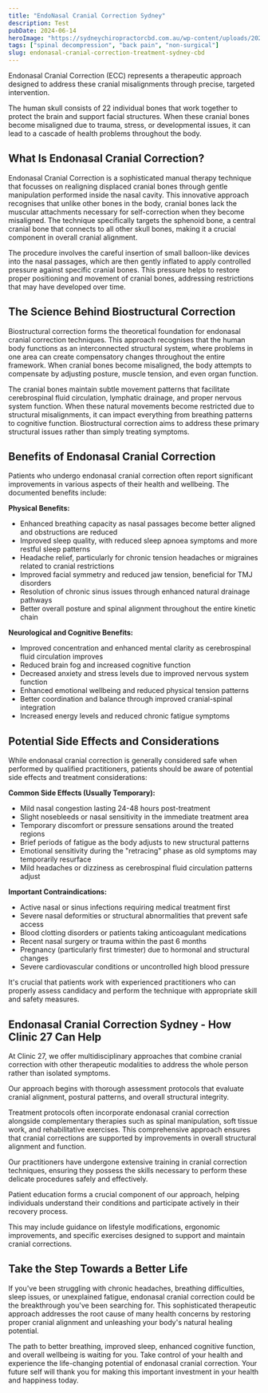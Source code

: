 ```yaml
---
title: "EndoNasal Cranial Correction Sydney"
description: Test
pubDate: 2024-06-14
heroImage: "https://sydneychiropractorcbd.com.au/wp-content/uploads/2024/12/The-Main-Reasons-for-Lower-Back-Pain-1024x1024.jpg"
tags: ["spinal decompression", "back pain", "non-surgical"]
slug: endonasal-cranial-correction-treatment-sydney-cbd
---
```


Endonasal Cranial Correction (ECC) represents a therapeutic approach designed to address these cranial misalignments through precise, targeted intervention.

The human skull consists of 22 individual bones that work together to protect the brain and support facial structures. When these cranial bones become misaligned due to trauma, stress, or developmental issues, it can lead to a cascade of health problems throughout the body. 

## What Is Endonasal Cranial Correction?

Endonasal Cranial Correction is a sophisticated manual therapy technique that focusses on realigning displaced cranial bones through gentle manipulation performed inside the nasal cavity. This innovative approach recognises that unlike other bones in the body, cranial bones lack the muscular attachments necessary for self-correction when they become misaligned. The technique specifically targets the sphenoid bone, a central cranial bone that connects to all other skull bones, making it a crucial component in overall cranial alignment.

The procedure involves the careful insertion of small balloon-like devices into the nasal passages, which are then gently inflated to apply controlled pressure against specific cranial bones. This pressure helps to restore proper positioning and movement of cranial bones, addressing restrictions that may have developed over time.

## The Science Behind Biostructural Correction

Biostructural correction forms the theoretical foundation for endonasal cranial correction techniques. This approach recognises that the human body functions as an interconnected structural system, where problems in one area can create compensatory changes throughout the entire framework. When cranial bones become misaligned, the body attempts to compensate by adjusting posture, muscle tension, and even organ function.

The cranial bones maintain subtle movement patterns that facilitate cerebrospinal fluid circulation, lymphatic drainage, and proper nervous system function. When these natural movements become restricted due to structural misalignments, it can impact everything from breathing patterns to cognitive function. Biostructural correction aims to address these primary structural issues rather than simply treating symptoms.

## Benefits of Endonasal Cranial Correction

Patients who undergo endonasal cranial correction often report significant improvements in various aspects of their health and wellbeing. The documented benefits include:

**Physical Benefits:**

* Enhanced breathing capacity as nasal passages become better aligned and obstructions are reduced
* Improved sleep quality, with reduced sleep apnoea symptoms and more restful sleep patterns
* Headache relief, particularly for chronic tension headaches or migraines related to cranial restrictions
* Improved facial symmetry and reduced jaw tension, beneficial for TMJ disorders
* Resolution of chronic sinus issues through enhanced natural drainage pathways
* Better overall posture and spinal alignment throughout the entire kinetic chain

**Neurological and Cognitive Benefits:**

* Improved concentration and enhanced mental clarity as cerebrospinal fluid circulation improves
* Reduced brain fog and increased cognitive function
* Decreased anxiety and stress levels due to improved nervous system function
* Enhanced emotional wellbeing and reduced physical tension patterns
* Better coordination and balance through improved cranial-spinal integration
* Increased energy levels and reduced chronic fatigue symptoms

## Potential Side Effects and Considerations

While endonasal cranial correction is generally considered safe when performed by qualified practitioners, patients should be aware of potential side effects and treatment considerations:

**Common Side Effects (Usually Temporary):**

* Mild nasal congestion lasting 24-48 hours post-treatment
* Slight nosebleeds or nasal sensitivity in the immediate treatment area
* Temporary discomfort or pressure sensations around the treated regions
* Brief periods of fatigue as the body adjusts to new structural patterns
* Emotional sensitivity during the "retracing" phase as old symptoms may temporarily resurface
* Mild headaches or dizziness as cerebrospinal fluid circulation patterns adjust

**Important Contraindications:**

* Active nasal or sinus infections requiring medical treatment first
* Severe nasal deformities or structural abnormalities that prevent safe access
* Blood clotting disorders or patients taking anticoagulant medications
* Recent nasal surgery or trauma within the past 6 months
* Pregnancy (particularly first trimester) due to hormonal and structural changes
* Severe cardiovascular conditions or uncontrolled high blood pressure

It's crucial that patients work with experienced practitioners who can properly assess candidacy and perform the technique with appropriate skill and safety measures.

## Endonasal Cranial Correction Sydney - How Clinic 27 Can Help

At Clinic 27, we offer multidisciplinary approaches that combine cranial correction with other therapeutic modalities to address the whole person rather than isolated symptoms.

Our approach begins with thorough assessment protocols that evaluate cranial alignment, postural patterns, and overall structural integrity.

Treatment protocols often incorporate endonasal cranial correction alongside complementary therapies such as spinal manipulation, soft tissue work, and rehabilitative exercises. This comprehensive approach ensures that cranial corrections are supported by improvements in overall structural alignment and function.

Our practitioners have undergone extensive training in cranial correction techniques, ensuring they possess the skills necessary to perform these delicate procedures safely and effectively. 

Patient education forms a crucial component of our approach, helping individuals understand their conditions and participate actively in their recovery process. 

This may include guidance on lifestyle modifications, ergonomic improvements, and specific exercises designed to support and maintain cranial corrections.

## Take the Step Towards a Better Life

If you've been struggling with chronic headaches, breathing difficulties, sleep issues, or unexplained fatigue, endonasal cranial correction could be the breakthrough you've been searching for. This sophisticated therapeutic approach addresses the root cause of many health concerns by restoring proper cranial alignment and unleashing your body's natural healing potential.

The path to better breathing, improved sleep, enhanced cognitive function, and overall wellbeing is waiting for you. Take control of your health and experience the life-changing potential of endonasal cranial correction. Your future self will thank you for making this important investment in your health and happiness today.